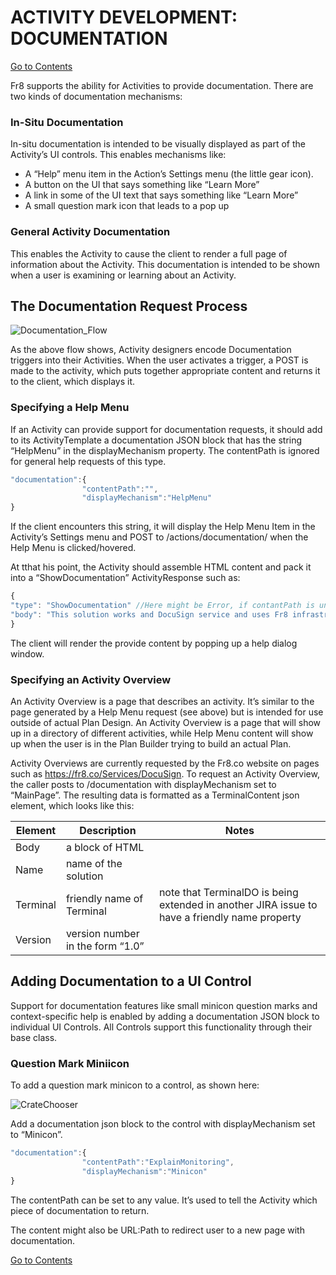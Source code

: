 # ACTIVITY DEVELOPMENT: DOCUMENTATION

[Go to Contents](https://github.com/Fr8org/Fr8Core/blob/master/Docs/Home.md) 

Fr8 supports the ability for Activities to provide documentation.  There are two kinds of documentation mechanisms:

### In-Situ Documentation

In-situ documentation is intended to be visually displayed as part of the Activity’s UI controls. This enables mechanisms like:

 - A “Help” menu item in the Action’s Settings menu (the little gear icon).
 - A button on the UI that says something like “Learn More”
 - A link in some of the UI text that says something like “Learn More”
 - A small question mark icon that leads to a pop up

### General Activity Documentation

This enables the Activity to cause the client to render a full page of information about the Activity. This documentation is intended to be shown when a user is examining or learning about an Activity.

## The Documentation Request Process

![Documentation_Flow](https://github.com/Fr8org/Fr8Core/blob/master/Docs/img/ActivityDevelopment_DocumentationFlow.png) 

 As the above flow shows, Activity designers encode Documentation triggers into their Activities. When the user activates a trigger, a POST is made to the activity, which puts together appropriate content and returns it to the client, which displays it. 

### Specifying a Help Menu

If an Activity can provide support for documentation requests, it should add to its ActivityTemplate a documentation JSON block that has the string “HelpMenu” in the displayMechanism property. The  contentPath is ignored for general help requests of this type.
```javascript
"documentation":{
                "contentPath":"",
                "displayMechanism":"HelpMenu"
}
```
If the client encounters this string, it will display the Help Menu Item in the Activity’s Settings menu and POST to  /actions/documentation/ when the Help Menu is clicked/hovered.

At tthat his point, the Activity should assemble HTML content and pack it into a “ShowDocumentation” ActivityResponse such as:
```javascript
{
"type": "ShowDocumentation" //Here might be Error, if contantPath is unknown
"body": "This solution works and DocuSign service and uses Fr8 infrastructure"
}
```
The client will render the provide content by popping up a help dialog window.

 

### Specifying an Activity Overview

An Activity Overview is a page that describes an activity. It’s similar to the page generated by a Help Menu request (see above) but is intended for use outside of actual Plan Design. An Activity Overview is a page that will show up in a directory of different activities, while Help Menu content will show up when the user is in the Plan Builder trying to build an actual Plan.

Activity Overviews are currently requested by the Fr8.co website on pages such as https://fr8.co/Services/DocuSign.  To request an Activity Overview, the caller posts to /documentation with displayMechanism set to “MainPage”. The resulting data is formatted as a TerminalContent json element, which looks like this:

Element |	Description |	Notes
--- | --- | ---
Body |	a block of HTML	| 
Name |	name of the solution	|
Terminal |	friendly name of Terminal |	note that TerminalDO is being extended in another JIRA issue to have a friendly name property
Version |	version number in the form “1.0”	|

## Adding Documentation to a UI Control

Support for documentation features like small minicon question marks and context-specific help is enabled by adding a documentation JSON block to individual UI Controls. All Controls support this functionality through their base class.

### Question Mark Miniicon

To add a question mark minicon to a control, as shown here:

![CrateChooser](https://github.com/Fr8org/Fr8Core/blob/master/Docs/img/ActivityDevelopment_CrateChooser.png) 

Add a documentation json block to the control with displayMechanism set to “Minicon”.
```javascript
"documentation":{
                "contentPath":"ExplainMonitoring",
                "displayMechanism":"Minicon"
}
```
The contentPath can be set to any value. It’s used to tell the Activity which piece of documentation to return.

The content might also be URL:Path to redirect user to a new page with documentation.

[Go to Contents](https://github.com/Fr8org/Fr8Core/blob/master/Docs/Home.md) 
